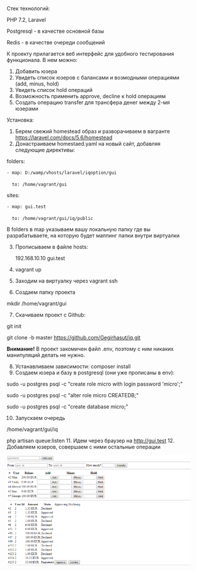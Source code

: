 Стек технологий:

PHP 7.2, Laravel

Postgresql - в качестве основной базы

Redis - в качестве очереди сообщений

К проекту прилагается веб интерфейс для удобного тестирования функционала. В нем можно:
1. Добавить юзера
2. Увидеть список юзеров с балансами и возмодными операциями (add, minus, hold)
3. Увидеть список hold операций
4. Возможность применить approve, decline к hold операциям
5. Создать операцию transfer для трансфера денег между 2-мя юзерами

Установка:

1. Берем свежий homestead образ и разворачиваем в вагранте
https://laravel.com/docs/5.6/homestead
2. Донастраиваем homestaed.yaml на новый сайт, добавляя следующие директивы:

folders:

    - map: D:/wamp/vhosts/laravel/iqoption/gui

      to: /home/vagrant/gui

sites:

    - map: gui.test

      to: /home/vagrant/gui/iq/public

В folders в map указываем вашу локальную папку где вы разрабатываете, на которую будет маппинг папки внутри виртуалки

3. Прописываем в файле hosts:

    192.168.10.10	gui.test
4. vagrant up
5. Заходим на виртуалку через vagrant ssh
6. Создаем папку проекта

mkdir /home/vagrant/gui

7. Скачиваем проект с Github:

git init

git clone -b master https://github.com/Gegirhasut/iq.git

**Внимание!** В проект закомичен файл .env, поэтому с ним никаких манипуляций делать не нужно.

8. Устанавливаем зависимости:
composer install
9. Создаем юзера и базу в postgresql (они уже прописаны в env):

sudo -u postgres psql -c "create role micro with login password 'micro';"

sudo -u postgres psql -c "alter role micro CREATEDB;"

sudo -u postgres psql -c "create database micro;"

10. Запускаем очередь

/home/vagrant/gui/iq

php artisan queue:listen
11. Идем через браузер на http://gui.test
12. Добавляем юзеров, совершаем с ними остальные операции

![Вот так это выглядит](https://raw.githubusercontent.com/Gegirhasut/iq/master/example.PNG)